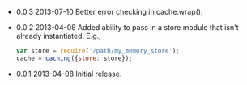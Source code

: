 - 0.0.3 2013-07-10
  Better error checking in cache.wrap();

- 0.0.2 2013-04-08
  Added ability to pass in a store module that isn't already instantiated.
  E.g.,
  ```javascript
  var store = require('/path/my_memory_store');
  cache = caching({store: store});
  ```
- 0.0.1 2013-04-08
  Initial release.

